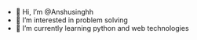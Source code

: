 - 👋 Hi, I’m @Anshusinghh
- 👀 I’m interested in problem solving
- 🌱 I’m currently learning python and web technologies



<!---
Anshusinghh/Anshusinghh is a ✨ special ✨ repository because its `README.md` (this file) appears on your GitHub profile.
You can click the Preview link to take a look at your changes.
--->
